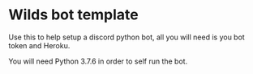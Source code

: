 # Wilds bot template

Use this to help setup a discord python bot, all you will need is you bot token and Heroku.

You will need Python 3.7.6 in order to self run the bot.
